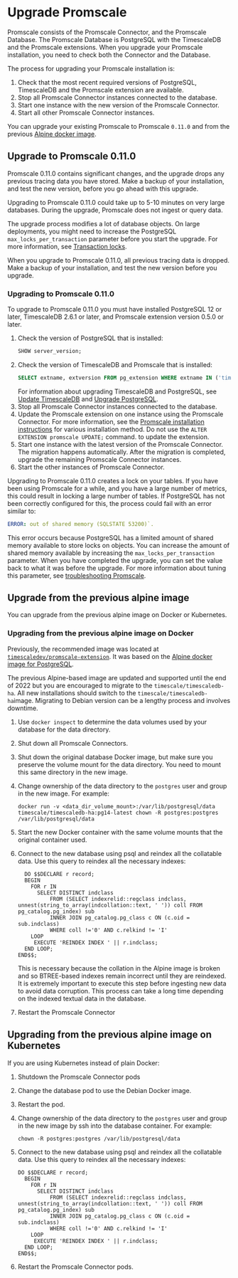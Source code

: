 # Upgrade Promscale
Promscale consists of the Promscale Connector, and the Promscale Database. The
Promscale Database is PostgreSQL with the TimescaleDB and the Promscale
extensions. When you upgrade your Promscale installation, you need to check both
the Connector and the Database.

The process for upgrading your Promscale installation is:

1.  Check that the most recent required versions of PostgreSQL, TimescaleDB and
the Promscale extension are available.
1.  Stop all Promscale Connector instances connected to the database.
1.  Start one instance with the new version of the Promscale Connector.
1.  Start all other Promscale Connector instances.

You can upgrade your existing Promscale to Promscale `0.11.0`
and from the previous [Alpine docker image](alpine-image).

## Upgrade to Promscale 0.11.0
Promscale 0.11.0 contains significant changes, and the upgrade drops any
previous tracing data you have stored. Make a backup of your installation, and
test the new version, before you go ahead with this upgrade.

Upgrading to Promscale 0.11.0 could take up to 5-10 minutes on very large
databases. During the upgrade, Promscale does not ingest or query data.

The upgrade process modifies a lot of database objects. On large deployments,
you might need to increase the PostgreSQL `max_locks_per_transaction` parameter
before you start the upgrade. For more information, see [Transaction
locks][transaction-locks].

<highlight type="warning"> When you upgrade to Promscale 0.11.0, all previous
tracing data is dropped. Make a backup of your installation, and test the new
version before you upgrade. </highlight>

<procedure>

### Upgrading to Promscale 0.11.0
To upgrade to Promscale 0.11.0 you must have installed PostgreSQL 12 or later,
TimescaleDB 2.6.1 or later, and Promscale extension version 0.5.0 or later. 

1. Check the version of PostgreSQL that is installed:
   ```sql
   SHOW server_version;
   ``` 
1. Check the version of TimescaleDB and Promscale that is installed:
   ```sql
   SELECT extname, extversion FROM pg_extension WHERE extname IN ('timescaledb', 'promscale');
   ```
   For information about upgrading TimescaleDB and PostgreSQL, see [Update TimescaleDB][update-timescaledb] and [Upgrade PostgreSQL][upgrade-postgresql].
1. Stop all Promscale Connector instances connected to the database.
1. Update the Promscale extension on one instance using the Promscale Connector.
   For more information, see the [Promscale installation
   instructions][install-promscale] for various installation method.
   <highlight type="note"> Do not use the `ALTER EXTENSION promscale UPDATE;` command. to update the extension.
   </highlight>
1. Start one instance with the latest version of the Promscale Connector. The migration happens automatically. After the migration is completed, upgrade the remaining Promscale Connector instances.
1. Start the other instances of Promscale Connector.

</procedure>

Upgrading to Promscale 0.11.0 creates a lock on your tables. If you have been
using Promscale for a while, and you have a large number of metrics, this could
result in locking a large number of tables. If PostgreSQL has not been correctly
configured for this, the process could fail with an error similar to:

```yml
ERROR: out of shared memory (SQLSTATE 53200)`.
```

This error occurs because PostgreSQL has a limited amount of shared memory
available to store locks on objects. You can increase the amount of shared
memory available by increasing the `max_locks_per_transaction` parameter. When
you have completed the upgrade, you can set the value back to what it was before
the upgrade. For more information about tuning this parameter, see
[troubleshooting Promscale][max-locks-config].

## Upgrade from the previous alpine image
You can upgrade from the previous alpine image on Docker or Kubernetes. 

### Upgrading from the previous alpine image on Docker

Previously, the recommended image was located at [`timescaledev/promscale-extension`](https://hub.docker.com/r/timescaledev/promscale-extension).
It was based on the [Alpine docker image for PostgreSQL](https://github.com/docker-library/postgres/blob/e8ebf74e50128123a8d0220b85e357ef2d73a7ec/12/alpine/Dockerfile).

The previous Alpine-based image are updated and supported until
the end of 2022 but you are encouraged to migrate to the
`timescale/timescaledb-ha`. All new installations should switch to the
`timescale/timescaledb-ha`image.
<highlight type="note">
Migrating to Debian version can be a lengthy process and involves downtime.
</highlight>

<procedure>

1. Use `docker inspect` to determine the data volumes used by your database for the data directory.
1. Shut down all Promscale Connectors.
1. Shut down the original database Docker image, but make sure you preserve the volume mount
   for the data directory. You need to mount this same directory in the new
   image.
1. Change ownership of the data directory to the `postgres` user and group in
   the new image. For example:

   ```
   docker run -v <data_dir_volume_mount>:/var/lib/postgresql/data timescale/timescaledb-ha:pg14-latest chown -R postgres:postgres /var/lib/postgresql/data
   ```
1. Start the new Docker container with the same volume mounts that the
   original container used.
1. Connect to the new database using psql and reindex all the collatable data. Use this query to reindex all the necessary indexes:

   ```
     DO $$DECLARE r record;
     BEGIN
       FOR r IN
         SELECT DISTINCT indclass
             FROM (SELECT indexrelid::regclass indclass, unnest(string_to_array(indcollation::text, ' ')) coll FROM pg_catalog.pg_index) sub
             INNER JOIN pg_catalog.pg_class c ON (c.oid = sub.indclass)
             WHERE coll !='0' AND c.relkind != 'I'
       LOOP
        EXECUTE 'REINDEX INDEX ' || r.indclass;
     END LOOP;
   END$$;
   ```
   This is necessary because the collation in the Alpine image is broken and so
   BTREE-based indexes remain incorrect until they are reindexed. It is
   extremely important to execute this step before ingesting new data to avoid
   data corruption. This process can take a long time depending on the indexed
   textual data in the database.  

1. Restart the Promscale Connector

</procedure>

## Upgrading from the previous alpine image on Kubernetes
If you are using Kubernetes instead of plain Docker:

<procedure>

1. Shutdown the Promscale Connector pods
1. Change the database pod to use the Debian Docker image.
1. Restart the pod.
1. Change ownership of the data directory to the `postgres` user and group in
   the new image by ssh into the database container. For example:

   ```
   chown -R postgres:postgres /var/lib/postgresql/data
   ```
1. Connect to the new database using psql and reindex all the collatable data.
   Use this query to reindex all the necessary indexes:

   ```
   DO $$DECLARE r record;
     BEGIN
       FOR r IN
         SELECT DISTINCT indclass
             FROM (SELECT indexrelid::regclass indclass, unnest(string_to_array(indcollation::text, ' ')) coll FROM pg_catalog.pg_index) sub
             INNER JOIN pg_catalog.pg_class c ON (c.oid = sub.indclass)
             WHERE coll !='0' AND c.relkind != 'I'
       LOOP
        EXECUTE 'REINDEX INDEX ' || r.indclass;
     END LOOP;
   END$$;
   ```  
1. Restart the Promscale Connector pods.

</procedure>

[install-promscale]: promscale/:currentVersion:/installation
[max-locks-config]: promscale/:currentVersion:/troubleshooting/#data-is-occupying-too-much-space
[transaction-locks]: timescaledb/:currentVersion:/how-to-guides/configuration/about-configuration/#transaction-locks
[update-timescaledb]: timescaledb/:currentVersion:/how-to-guides/update-timescaledb/#update-timescaledb
[upgrade-postgresql]: timescaledb/:currentVersion:/how-to-guides/update-timescaledb/upgrade-postgresql/
[alpine-image]: https://hub.docker.com/r/timescaledev/promscale-extension
